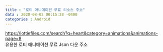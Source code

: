 ```yaml
---
title : "로티 애니메이션 무료 리소스 주소"
data : 2020-08-02 00:15:28 -0400
categories : Android
---
```

<https://lottiefiles.com/search?q=heart&category=animations&animations-page=8> <br>
유용한 로티 애니메이션 무료 Json 다운 주소
